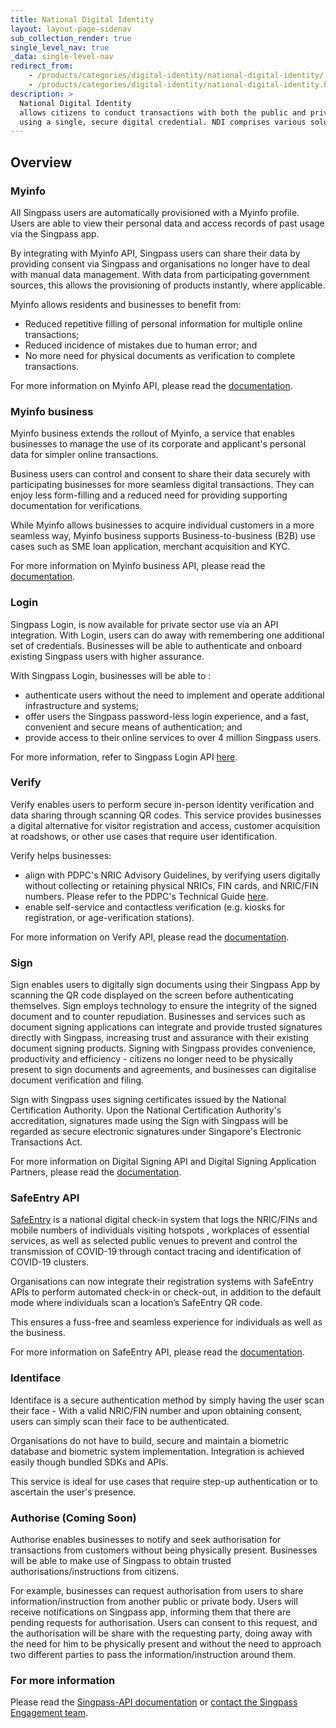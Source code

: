 ```yaml
---
title: National Digital Identity
layout: layout-page-sidenav
sub_collection_render: true
single_level_nav: true
_data: single-level-nav
redirect_from:
    - /products/categories/digital-identity/national-digital-identity/
    - /products/categories/digital-identity/national-digital-identity.html
description: >
  National Digital Identity
  allows citizens to conduct transactions with both the public and private sectors 
  using a single, secure digital credential. NDI comprises various solutions such as MyInfo and SG-Verify.
---
```


## Overview

### Myinfo

All Singpass users are automatically provisioned with a Myinfo profile. Users are able to view their personal data and access records of past usage via the Singpass app.

By integrating with Myinfo API, Singpass users can share their data by providing consent via Singpass and organisations no longer have to deal with manual data management. With data from participating government sources, this allows the provisioning of products instantly, where applicable.

Myinfo allows residents and businesses to benefit from:

- Reduced repetitive filling of personal information for multiple online transactions;
- Reduced incidence of mistakes due to human error; and
- No more need for physical documents as verification to complete transactions.

For more information on Myinfo API, please read the [documentation](https://api.singpass.gov.sg/library/myinfo/business/introduction).

### Myinfo business

Myinfo business extends the rollout of Myinfo, a service that enables businesses to manage the use of its corporate and applicant's personal data for simpler online transactions.

Business users can control and consent to share their data securely with participating businesses for more seamless digital transactions. They can enjoy less form-filling and a reduced need for providing supporting documentation for verifications.

While Myinfo allows businesses to acquire individual customers in a more seamless way, Myinfo business supports Business-to-business (B2B) use cases such as SME loan application, merchant acquisition and KYC.

For more information on Myinfo business API, please read the [documentation](https://api.singpass.gov.sg/library/myinfobiz/business/introduction).

### Login

Singpass Login, is now available for private sector use via an API integration. With Login, users can do away with remembering one additional set of credentials. Businesses will be able to authenticate and onboard existing Singpass users with higher assurance.

With Singpass Login, businesses will be able to :

- authenticate users without the need to implement and operate additional infrastructure and systems;
- offer users the Singpass password-less login experience, and a fast, convenient and secure means of authentication; and
- provide access to their online services to over 4 million Singpass users.

For more information, refer to Singpass Login API [here](https://api.singpass.gov.sg/library/login/developers/overview-at-a-glance).

### Verify

Verify enables users to perform secure in-person identity verification and data sharing through scanning QR codes. This service provides businesses a digital alternative for visitor registration and access, customer acquisition at roadshows, or other use cases that require user identification.

Verify helps businesses:

- align with PDPC's NRIC Advisory Guidelines, by verifying users digitally without collecting or retaining physical NRICs, FIN cards, and NRIC/FIN numbers. Please refer to the PDPC's Technical Guide [here](https://www.pdpc.gov.sg/-/media/Files/PDPC/PDF-Files/Other-Guides/Technical-Guide-to-Advisory-Guidelines-on-NRIC-Numbers---260819.pdf).
- enable self-service and contactless verification (e.g. kiosks for registration, or age-verification stations).

For more information on Verify API, please read the [documentation](https://api.singpass.gov.sg/library/verify/business/introduction).

### Sign

Sign enables users to digitally sign documents using their Singpass App by scanning the QR code displayed on the screen before authenticating themselves. Sign employs technology to ensure the integrity of the signed document and to counter repudiation.
Businesses and services such as document signing applications can integrate and provide trusted signatures directly with Singpass, increasing trust and assurance with their existing document signing products. Signing with Singpass provides convenience, productivity and efficiency - citizens no longer need to be physically present to sign documents and agreements, and businesses can digitalise document verification and filing.

Sign with Singpass uses signing certificates issued by the National Certification Authority. Upon the National Certification Authority's accreditation, signatures made using the Sign with Singpass will be regarded as secure electronic signatures under Singapore's Electronic Transactions Act.

For more information on Digital Signing API and Digital Signing Application Partners, please read the [documentation](https://api.singpass.gov.sg/library/sign/business/introduction).

### SafeEntry API

[SafeEntry](https://www.safeentry.gov.sg) is a national digital check-in system that logs the NRIC/FINs and mobile numbers of individuals visiting hotspots , workplaces of essential services, as well as selected public venues to prevent and control the transmission of COVID-19 through contact tracing and identification of COVID-19 clusters.

Organisations can now integrate their registration systems with SafeEntry APIs to perform automated check-in or check-out, in addition to the default mode where individuals scan a location’s SafeEntry QR code.

This ensures a fuss-free and seamless experience for individuals as well as the business.

For more information on SafeEntry API, please read the [documentation](https://api.singpass.gov.sg/library/safeentry-api/business/introduction).

### Identiface

Identiface is a secure authentication method by simply having the user scan their face - With a valid NRIC/FIN number and upon obtaining consent, users can simply scan their face to be authenticated.

Organisations do not have to build, secure and maintain a biometric database and biometric system implementation. Integration is achieved easily though bundled SDKs and APIs.

This service is ideal for use cases that require step-up authentication or to ascertain the user's presence.

### Authorise (Coming Soon)

Authorise enables businesses to notify and seek authorisation for transactions from customers without being physically present. Businesses will be able to make use of Singpass to obtain trusted authorisations/instructions from citizens.

For example, businesses can request authorisation from users to share information/instruction from another public or private body. Users will receive notifications on Singpass app, informing them that there are pending requests for authorisation. Users can consent to this request, and the authorisation will be share with the requesting party, doing away with the need for him to be physically present and without the need to approach two different parties to pass the information/instruction around them.

### For more information

Please read the [Singpass-API documentation](https://api.singpass.gov.sg/) or [contact the Singpass Engagement team](https://go.gov.sg/engage-ndi).
